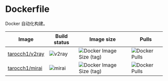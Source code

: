 # Dockerfile

Docker 自动化构建。

| **Image**                                                 | **Build status**                                                           | **Image size**                                                                             | **Pulls**                                                           |
| --------------------------------------------------------- | -------------------------------------------------------------------------- | ------------------------------------------------------------------------------------------ | ------------------------------------------------------------------- |
| [tarocch1/v2ray](https://hub.docker.com/r/tarocch1/v2ray) | ![v2ray](https://github.com/Tarocch1/Dockerfile/workflows/v2ray/badge.svg) | ![Docker Image Size (tag)](https://img.shields.io/docker/image-size/tarocch1/v2ray/latest) | ![Docker Pulls](https://img.shields.io/docker/pulls/tarocch1/v2ray) |
| [tarocch1/mirai](https://hub.docker.com/r/tarocch1/mirai) | ![mirai](https://github.com/Tarocch1/Dockerfile/workflows/mirai/badge.svg) | ![Docker Image Size (tag)](https://img.shields.io/docker/image-size/tarocch1/mirai/latest) | ![Docker Pulls](https://img.shields.io/docker/pulls/tarocch1/mirai) |
